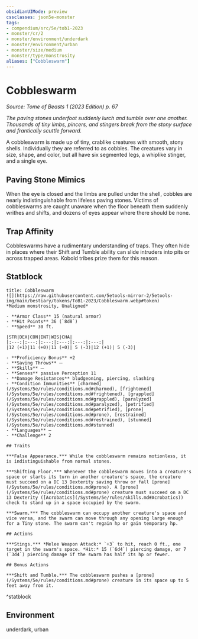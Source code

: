 ```yaml
---
obsidianUIMode: preview
cssclasses: json5e-monster
tags:
- compendium/src/5e/tob1-2023
- monster/cr/2
- monster/environment/underdark
- monster/environment/urban
- monster/size/medium
- monster/type/monstrosity
aliases: ["Cobbleswarm"]
---
```

# Cobbleswarm
*Source: Tome of Beasts 1 (2023 Edition) p. 67*  

*The paving stones underfoot suddenly lurch and tumble over one another. Thousands of tiny limbs, pincers, and stingers break from the stony surface and frantically scuttle forward.*

A cobbleswarm is made up of tiny, crablike creatures with smooth, stony shells. Individually they are referred to as cobbles. The creatures vary in size, shape, and color, but all have six segmented legs, a whiplike stinger, and a single eye.

## Paving Stone Mimics

When the eye is closed and the limbs are pulled under the shell, cobbles are nearly indistinguishable from lifeless paving stones. Victims of cobbleswarms are caught unaware when the floor beneath them suddenly writhes and shifts, and dozens of eyes appear where there should be none.

## Trap Affinity

Cobbleswarms have a rudimentary understanding of traps. They often hide in places where their Shift and Tumble ability can slide intruders into pits or across trapped areas. Kobold tribes prize them for this reason.

## Statblock

```ad-statblock
title: Cobbleswarm
![](https://raw.githubusercontent.com/5etools-mirror-2/5etools-img/main/bestiary/tokens/ToB1-2023/Cobbleswarm.webp#token)
*Medium monstrosity, Unaligned*

- **Armor Class** 15 (natural armor)
- **Hit Points** 36 (`8d8`)
- **Speed** 30 ft.

|STR|DEX|CON|INT|WIS|CHA|
|:---:|:---:|:---:|:---:|:---:|:---:|
|12 (+1)|11 (+0)|11 (+0)| 5 (-3)|12 (+1)| 5 (-3)|

- **Proficiency Bonus** +2
- **Saving Throws** ⏤
- **Skills** ⏤
- **Senses** passive Perception 11
- **Damage Resistances** bludgeoning, piercing, slashing
- **Condition Immunities** [charmed](/Systems/5e/rules/conditions.md#charmed), [frightened](/Systems/5e/rules/conditions.md#frightened), [grappled](/Systems/5e/rules/conditions.md#grappled), [paralyzed](/Systems/5e/rules/conditions.md#paralyzed), [petrified](/Systems/5e/rules/conditions.md#petrified), [prone](/Systems/5e/rules/conditions.md#prone), [restrained](/Systems/5e/rules/conditions.md#restrained), [stunned](/Systems/5e/rules/conditions.md#stunned)
- **Languages** —
- **Challenge** 2

## Traits

***False Appearance.*** While the cobbleswarm remains motionless, it is indistinguishable from normal stones.

***Shifting Floor.*** Whenever the cobbleswarm moves into a creature's space or starts its turn in another creature's space, the creature must succeed on a DC 13 Dexterity saving throw or fall [prone](/Systems/5e/rules/conditions.md#prone). A [prone](/Systems/5e/rules/conditions.md#prone) creature must succeed on a DC 13 Dexterity ([Acrobatics](/Systems/5e/rules/skills.md#Acrobatics)) check to stand up in a space occupied by the swarm.

***Swarm.*** The cobbleswarm can occupy another creature's space and vice versa, and the swarm can move through any opening large enough for a Tiny stone. The swarm can't regain hp or gain temporary hp.

## Actions

***Stings.*** *Melee Weapon Attack:* `+3` to hit, reach 0 ft., one target in the swarm's space. *Hit:* 15 (`6d4`) piercing damage, or 7 (`3d4`) piercing damage if the swarm has half its hp or fewer.

## Bonus Actions

***Shift and Tumble.*** The cobbleswarm pushes a [prone](/Systems/5e/rules/conditions.md#prone) creature in its space up to 5 feet away from it.
```
^statblock

## Environment

underdark, urban